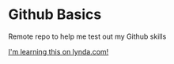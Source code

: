 Github Basics
=============

Remote repo to help me test out my Github skills

[I'm learning this on lynda.com!](http://www.lynda.com)
